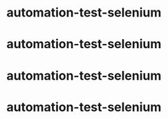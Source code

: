 # automation-test-selenium
# automation-test-selenium
# automation-test-selenium
# automation-test-selenium

